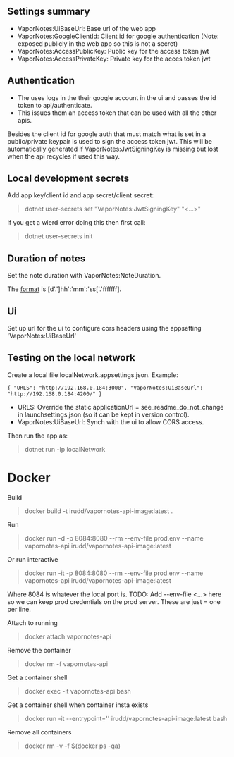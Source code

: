 ﻿## Settings summary
- VaporNotes:UiBaseUrl: Base url of the web app
- VaporNotes:GoogleClientId: Client id for google authentication (Note: exposed publicly in the web app so this is not a secret)
- VaporNotes:AccessPublicKey: Public key for the access token jwt
- VaporNotes:AccessPrivateKey: Private key for the acces token jwt

## Authentication
- The uses logs in the their google account in the ui and passes the id token to api/authenticate.
- This issues them an access token that can be used with all the other apis.

Besides the client id for google auth that must match what is set in a public/private keypair is used to sign the access token jwt. 
This will be automatically generated if VaporNotes:JwtSigningKey is missing but lost when the api recycles if used this way.

## Local development secrets
Add app key/client id and app secret/client secret:
> dotnet user-secrets set "VaporNotes:JwtSigningKey" "<...>"

If you get a wierd error doing this then first call:
> dotnet user-secrets init

## Duration of notes
Set the note duration with VaporNotes:NoteDuration.

The [format](https://learn.microsoft.com/en-us/dotnet/standard/base-types/standard-timespan-format-strings#the-constant-c-format-specifier) is [d'.']hh':'mm':'ss['.'fffffff].

## Ui
Set up url for the ui to configure cors headers using the appsetting 'VaporNotes:UiBaseUrl'

## Testing on the local network
Create a local file localNetwork.appsettings.json. Example:

`
{
  "URLS": "http://192.168.0.184:3000",
  "VaporNotes:UiBaseUrl": "http://192.168.0.184:4200/"
}
`

- URLS: Override the static applicationUrl = see_readme_do_not_change in launchsettings.json (so it can be kept in version control).
- VaporNotes:UiBaseUrl: Synch with the ui to allow CORS access.

Then run the app as:

> dotnet run -lp localNetwork

# Docker
Build
> docker build -t irudd/vapornotes-api-image:latest  .

Run
> docker run -d -p 8084:8080 --rm --env-file prod.env --name vapornotes-api irudd/vapornotes-api-image:latest

Or run interactive
> docker run -it -p 8084:8080 --rm --env-file prod.env --name vapornotes-api irudd/vapornotes-api-image:latest

Where 8084 is whatever the local port is.
TODO: Add --env-file <...> here so we can keep prod credentials on the prod server. These are just <name>=<value> one per line.

Attach to running
> docker attach vapornotes-api

Remove the container
> docker rm -f vapornotes-api

Get a container shell
> docker exec -it vapornotes-api bash

Get a container shell when container insta exists
> docker run -it --entrypoint='' irudd/vapornotes-api-image:latest bash

Remove all containers
> docker rm -v -f $(docker ps -qa)